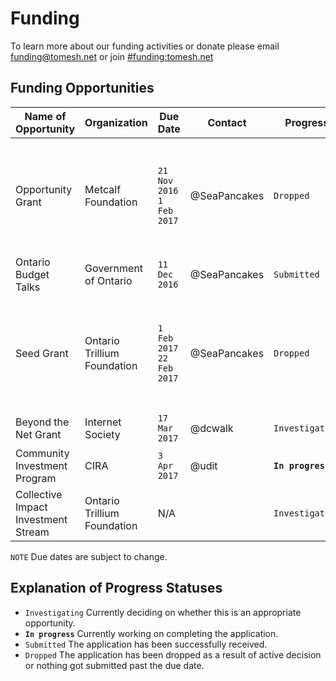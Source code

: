 # Funding 

To learn more about our funding activities or donate please email funding@tomesh.net or join [#funding:tomesh.net](https://chat.tomesh.net/#/room/#funding:tomesh.net)

## Funding Opportunities

| Name of Opportunity | Organization | Due Date | Contact | Progress | Notes |
|---------------------|--------------|----------|---------|----------|-------|
| Opportunity Grant | Metcalf Foundation | `21 Nov 2016` `1 Feb 2017` | @SeaPancakes | `Dropped` | Registration submitted but did not reach consensus during review of full application |
| Ontario Budget Talks | Government of Ontario | `11 Dec 2016` | @SeaPancakes | `Submitted` | |
| Seed Grant | Ontario Trillium Foundation | `1 Feb 2017` `22 Feb 2017` | @SeaPancakes | `Dropped` | Registration submitted but did not reach consensus during review of full application |
| Beyond the Net Grant | Internet Society | `17 Mar 2017` | @dcwalk |`Investigating` | |
| Community Investment Program | CIRA | `3 Apr 2017` | @udit | **`In progress`** | |
| Collective Impact Investment Stream | Ontario Trillium Foundation | N/A | | `Investigating` | |

`NOTE` Due dates are subject to change.

## Explanation of Progress Statuses

- `Investigating` Currently deciding on whether this is an appropriate opportunity.
- **`In progress`** Currently working on completing the application.
- `Submitted` The application has been successfully received.
- `Dropped` The application has been dropped as a result of active decision or nothing got submitted past the due date.

